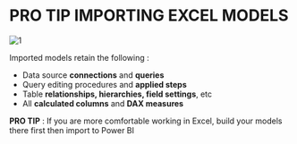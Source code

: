 # PRO TIP IMPORTING EXCEL MODELS

![1](https://github.com/anaswick/my_portfolio/assets/24541471/0eadf6bd-424d-41f6-a17b-83fea1b8820b)

Imported models retain the following :
 - Data source **connections** and **queries**
 - Query editing procedures and **applied steps**
 - Table **relationships, hierarchies, field settings**, etc
 - All **calculated columns** and **DAX measures**

**PRO TIP** : If you are more comfortable working in Excel, build your models there first then import to Power BI 

